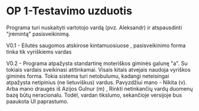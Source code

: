 # OP 1-Testavimo uzduotis

Programa turi nuskaityti vartotojo vardą (pvz. Aleksandr) ir atspausdinti "įrėmintą" pasisveikinimą.

V0.1 - Eilutės saugomos atskirose kintamuosiuose , pasisveikinimo forma tinka tik vyriškiems vardas

V0.2 - Programa atpažysta standartinę moteriškos giminės galunę "a". Su tokiais vardais sveikinasi atitinkamai. Visais kitais atvejais naudoja vyriškos giminės forma.
Tokia sistema turi netobulumu, kadangi neteisingai atpažysta netipinius (ne lietuviškus) vardus. Pavyzdžiui mano - Nikita (v). Arba mano draugės iš Azijos Gulnur (m) ,
Rinkti netinkančių vardų duomenų bazę būtų neracionalu. Todėl, vardan tikslumo, sekančioje versijoje bus paaukota UI paprastumo.
